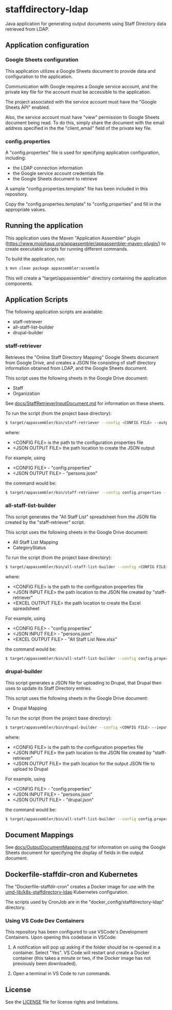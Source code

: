 # staffdirectory-ldap

Java application for generating output documents using Staff Directory
data retrieved from LDAP.

## Application configuration

### Google Sheets configuration

This application utilizes a Google Sheets document to provide data and
configuration to the application.

Communication with Google requires a Google service account, and the
private key file for the account must be accessible to the application.

The project associated with the service account must have the
"Google Sheets API" enabled.

Also, the service account must have "view" permission to Google Sheets document
being read. To do this, simply share the document with the email address
specified in the the "client_email" field of the private key file.

### config.properties

A "config.properties" file is used for specifying application configuration,
including:

* the LDAP connection information
* the Google service account credentials file
* the Google Sheets document to retrieve

A sample "config.properties.template" file has been included in this repository.

Copy the "config.properties.template" to "config.properties" and fill in the
appropriate values.

## Running the application

This application uses the Maven "Application Assembler" plugin
(<https://www.mojohaus.org/appassembler/appassembler-maven-plugin/>)
to create executable scripts for running different commands.

To build the application, run:

```zsh
$ mvn clean package appassembler:assemble
```

This will create a "target/appassembler" directory containing the application
components.

## Application Scripts

The following application scripts are available:

* staff-retriever
* all-staff-list-builder
* drupal-builder

### staff-retriever

Retrieves the "Online Staff Directory Mapping" Google Sheets document from
Google Drive, and creates a JSON file consisting of staff directory information
obtained from LDAP, and the Google Sheets document.

This script uses the following sheets in the Google Drive document:

* Staff
* Organization

See [docs/StaffRetrieverInputDocument.md](docs/StaffRetrieverInputDocument.md)
for information on these sheets.

To run the script (from the project base directory):

```zsh
$ target/appassembler/bin/staff-retriever --config <CONFIG FILE> --output <JSON OUTPUT FILE>
```

where:

* \<CONFIG FILE> is the path to the configuration properties file
* \<JSON OUTPUT FILE> the path location to create the JSON output

For example, using

* \<CONFIG FILE> - "config.properties"
* \<JSON OUTPUT FILE> - "persons.json"

the command would be:

```zsh
$ target/appassembler/bin/staff-retriever --config config.properties --output persons.json
```

### all-staff-list-builder

This script generates the "All Staff List" spreadsheet from the JSON file
created by the "staff-retriever" script.

This script uses the following sheets in the Google Drive document:

* All Staff List Mapping
* CategoryStatus

To run the script (from the project base directory):

```zsh
$ target/appassembler/bin/all-staff-list-builder --config <CONFIG FILE> --input <JSON INPUT FILE> --output <EXCEL OUTPUT FILE>
```

where:

* \<CONFIG FILE> is the path to the configuration properties file
* \<JSON INPUT FILE> the path location to the JSON file created by "staff-retriever"
* \<EXCEL OUTPUT FILE> the path location to create the Excel spreadsheet

For example, using

* \<CONFIG FILE> - "config.properties"
* \<JSON INPUT FILE> - "persons.json"
* \<EXCEL OUTPUT FILE> - "All Staff List New.xlsx"

the command would be:

```zsh
$ target/appassembler/bin/all-staff-list-builder --config config.properties --input persons.json --output "All Staff List New.xlsx"
```

### drupal-builder

This script generates a JSON file for uploading to Drupal, that Drupal then
uses to update its Staff Directory entries.

This script uses the following sheets in the Google Drive document:

* Drupal Mapping

To run the script (from the project base directory):

```zsh
$ target/appassembler/bin/drupal-builder --config <CONFIG FILE> --input <JSON INPUT FILE> --output <JSON OUTPUT FILE>
```

where:

* \<CONFIG FILE> is the path to the configuration properties file
* \<JSON INPUT FILE> the path location to the JSON file created by "staff-retriever"
* \<JSON OUTPUT FILE> the path location for the output JSON file to upload to Drupal

For example, using

* \<CONFIG FILE> - "config.properties"
* \<JSON INPUT FILE> - "persons.json"
* \<JSON OUTPUT FILE> - "drupal.json"

the command would be:

```zsh
$ target/appassembler/bin/all-staff-list-builder --config config.properties --input persons.json --output drupal.json
```

## Document Mappings

See [docs/OutputDocumentMapping.md](docs/OutputDocumentMapping.md) for
information on using the Google Sheets document for specifying the display of
fields in the output document.

## Dockerfile-staffdir-cron and Kubernetes

The "Dockerfile-staffdir-cron" creates a Docker image for use with the
[umd-lib/k8s-staffdirectory-ldap][k8s-staffdirectory-ldap] Kubernetes
configuration.

The scripts used by CronJob are in the "docker_config/staffdirectory-ldap"
directory.

### Using VS Code Dev Containers

This repository has been configured to use VSCode's Development Containers.
Upon opening this codebase in VSCode:

1. A notification will pop up asking if the folder should be re-opened in a
   container. Select "Yes". VS Code will restart and create a Docker container
   (this takes a minute or two, if the Docker image has not previously been
   downloaded).

2. Open a terminal in VS Code to run commands.

## License

See the [LICENSE](LICENSE.txt) file for license rights and limitations.

[k8s-staffdirectory-ldap]: https://github.com/umd-lib/k8s-staffdirectory-ldap

